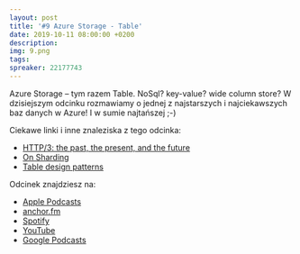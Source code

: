 ```yaml
---
layout: post
title: '#9 Azure Storage - Table'
date: 2019-10-11 08:00:00 +0200
description: 
img: 9.png
tags: 
spreaker: 22177743
---
```

Azure Storage – tym razem Table. NoSql? key-value? wide column store? W dzisiejszym odcinku rozmawiamy o jednej z najstarszych i najciekawszych baz danych w Azure! I w sumie najtańszej ;-)

Ciekawe linki i inne znaleziska z tego odcinka:

- [HTTP/3: the past, the present, and the future](https://blog.cloudflare.com/http3-the-past-present-and-future/)
- [On Sharding](https://www.tbray.org/ongoing/When/201x/2019/09/25/On-Sharding)
- [Table design patterns](https://docs.microsoft.com/en-us/azure/storage/tables/table-storage-design-patterns)

Odcinek znajdziesz na:

- [Apple Podcasts](https://podcasts.apple.com/pl/podcast/azure-storage-table/id1477067604?i=1000453100137&l=pl)
- [anchor.fm](https://anchor.fm/patoarchitekciio/episodes/Azure-Storage---Table-e6fkq1)
- [Spotify](https://open.spotify.com/episode/2tq5D4pmxSHPLoBsBw0UmA)
- [YouTube](https://youtu.be/kT5FgZw-kNI)
- [Google Podcasts](https://podcasts.google.com/?feed=aHR0cHM6Ly9hbmNob3IuZm0vcy84NzIwMTBjL3BvZGNhc3QvcnNz&episode=NGI4ZDg4OGYtNGVhYy0wMzg4LTdiNTItNzg1YmUxNWU1YzA4)
